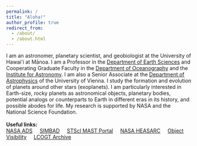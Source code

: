 ```yaml
---
permalink: /
title: "Aloha!"
author_profile: true
redirect_from: 
  - /about/
  - /about.html
---
```


I am an astronomer, planetary scientist, and geobiologist at the University of Hawai'i at Mānoa.  I am a Professor in the <a href="https://www.soest.hawaii.edu/earthsciences/">Department of Earth Sciences</a> and Cooperating Graduate Faculty in the <a href="https://www.soest.hawaii.edu/oceanography/">Department of Oceanography</a> and the <a href="https://www.ifa.hawaii.edu/">Institute for Astronomy</a>.  I am also a Senior Associate at the <a href="https://astro.univie.ac.at/en/">Department of Astrophysics</a> of the University of Vienna.  I study the formation and evolution of planets around other stars (exoplanets).  I am particularly interested in Earth-size, rocky planets as astronomical objects, planetary bodies, potential analogs or counterparts to Earth in different eras in its history, and possible abodes for life.  My research is supported by NASA and the National Science Foundation.   
<br>
<b>Useful links:</b>
<br>
<a href="https://ui.adsabs.harvard.edu/classic-form" target="_blank">NASA ADS</a> &nbsp; &nbsp;
<a href="https://simbad.u-strasbg.fr/simbad/sim-fbasic" target="_blank">SIMBAD</a> &nbsp; &nbsp;
<a href="https://mast.stsci.edu/portal/Mashup/Clients/Mast/Portal.html" target="_blank">STScI MAST Portal</a> &nbsp; &nbsp;
<a href="https://heasarc.gsfc.nasa.gov/" target="_blank">NASA HEASARC</a> &nbsp; &nbsp;
<a href="https://astro.ing.iac.es/staralt/" target="_blank">Object Visibility</a> &nbsp; &nbsp;
<a href="https://archive.lco.global/" target="_blank">LCOGT Archive</a> &nbsp; &nbsp;
